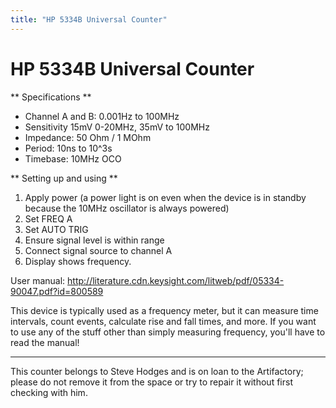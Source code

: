 ```yaml
---
title: "HP 5334B Universal Counter"
---
```

# HP 5334B Universal Counter

\*\* Specifications \*\*

-   Channel A and B: 0.001Hz to 100MHz
-   Sensitivity 15mV 0-20MHz, 35mV to 100MHz
-   Impedance: 50 Ohm / 1 MOhm
-   Period: 10ns to 10\^3s
-   Timebase: 10MHz OCO

\*\* Setting up and using \*\*

1.  Apply power (a power light is on even when the device is in standby because the 10MHz oscillator is always powered)
2.  Set FREQ A
3.  Set AUTO TRIG
4.  Ensure signal level is within range
5.  Connect signal source to channel A
6.  Display shows frequency.

User manual: <http://literature.cdn.keysight.com/litweb/pdf/05334-90047.pdf?id=800589>

This device is typically used as a frequency meter, but it can measure time intervals, count events, calculate rise and fall times, and more. If you want to use any of the stuff other than simply measuring frequency, you'll have to read the manual!

------------------------------------------------------------------------

This counter belongs to Steve Hodges and is on loan to the Artifactory; please do not remove it from the space or try to repair it without first checking with him.
